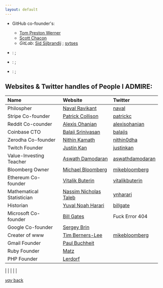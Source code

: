 ```yaml
---
layout: default
---
```






*  GitHub co-founder's:
   * [Tom Preston Werner](https://tom.preston-werner.com/)  
   * [Scott Chacon](http://scottchacon.com/)
   * _GitLab_: [Sid Sijbrandij](https://sytse.com/) ; [sytses](https://twitter.com/sytses?lang=en)
     



*  :  ; []()

*  :  ; []()

*  :  ; []()



## Websites & Twitter handles of People I **ADMIRE**:

|         **Name**                    |                                                 **Website**                                                          |                            **Twitter**                                         |
|:------------------------------------|:---------------------------------------------------------------------------------------------------------------------|:-------------------------------------------------------------------------------|
| Philospher                          | [Naval Ravikant](https://nav.al/)                                                                                    | [naval](https://twitter.com/naval?lang=en)                                     |
| Stripe Co-founder                   | [Patrick Collison](http://patrickcollison.com/)                                                                      | [patrickc](https://twitter.com/patrickc?lang=en)                               |
| Reddit Co-counder                   | [Alexis Ohanian](https://alexisohanian.com/)                                                                         | [alexisohanian](https://twitter.com/alexisohanian?lang=en)                     |
| Coinbase CTO                        | [Balaji Srinivasan](https://balajis.com/)                                                                            | [balajis](https://twitter.com/balajis?lang=en)                                 |
| Zerodha Co-founder                  | [Nithin Kamath](https://nithinkamath.me/)                                                                            | [nithin0dha](https://twitter.com/nithin0dha?lang=en)                           |
| Twitch Founder                      | [Justin Kan](https://beacons.page/justinkan)                                                                         | [justinkan](https://twitter.com/justinkan?lang=en)                             |
| Value-Investing Teacher             | [Aswath Damodaran](http://people.stern.nyu.edu/adamodar/New_Home_Page/home.htm)                                      | [aswathdamodaran](https://twitter.com/aswathdamodaran?lang=en)                 |
| Bloomberg Owner                     | [Michael Bloomberg](https://www.mikebloomberg.com/)                                                                  | [mikebloomberg](https://twitter.com/mikebloomberg?lang=en)                     |
| Ethereum Co-founder                 | [Vitalik Buterin](https://vitalik.ca/)                                                                               | [vitalikbuterin](https://twitter.com/vitalikbuterin?lang=en)                   |
| Mathematical Statistician           | [Nassim Nicholas Taleb](https://www.fooledbyrandomness.com/)                                                         | [ynharari](https://twitter.com/ynharari?lang=en)                               |
| Historian                           | [Yuval Noah Harari](https://www.ynharari.com/)                                                                       | [billgate](https://twitter.com/billgate?lang=en)                               |
| Microsoft Co-founder                | [Bill Gates](https://www.gatesnotes.com/)                                                                            | Fuck Error 404                                                                 |
| Google Co-founder                   | [Sergey Brin](http://infolab.stanford.edu/~sergey/)                                                                  |                                                                                |
| Creater of www                      | [Tim Berners-Lee](https://www.w3.org/People/Berners-Lee/)                                                            | [mikebloomberg]()                                                              |
| Gmail Founder                       | [Paul Buchheit](http://paulbuchheit.blogspot.com/?m=1)                                                               |                                                                                |
| Ruby Founder                        | [Matz](https://matz.rubyist.net/)                                                                                    |                                                                                |
| PHP Founder                         | [Lerdorf](https://toys.lerdorf.com/)                                                                                 |                                                                                |
|
|
|
|
|







[_yay_ back](https://srterm.github.io/srt/blog.html)
